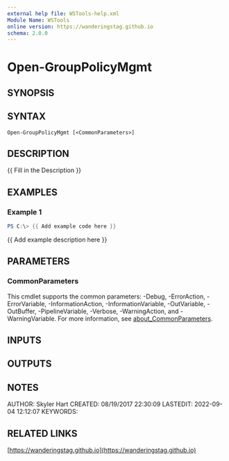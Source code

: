 ```yaml
---
external help file: WSTools-help.xml
Module Name: WSTools
online version: https://wanderingstag.github.io
schema: 2.0.0
---
```


# Open-GroupPolicyMgmt

## SYNOPSIS

## SYNTAX

```
Open-GroupPolicyMgmt [<CommonParameters>]
```

## DESCRIPTION
{{ Fill in the Description }}

## EXAMPLES

### Example 1
```powershell
PS C:\> {{ Add example code here }}
```

{{ Add example description here }}

## PARAMETERS

### CommonParameters
This cmdlet supports the common parameters: -Debug, -ErrorAction, -ErrorVariable, -InformationAction, -InformationVariable, -OutVariable, -OutBuffer, -PipelineVariable, -Verbose, -WarningAction, and -WarningVariable. For more information, see [about_CommonParameters](http://go.microsoft.com/fwlink/?LinkID=113216).

## INPUTS

## OUTPUTS

## NOTES
AUTHOR: Skyler Hart
CREATED: 08/19/2017 22:30:09
LASTEDIT: 2022-09-04 12:12:07
KEYWORDS:

## RELATED LINKS

[https://wanderingstag.github.io](https://wanderingstag.github.io)

